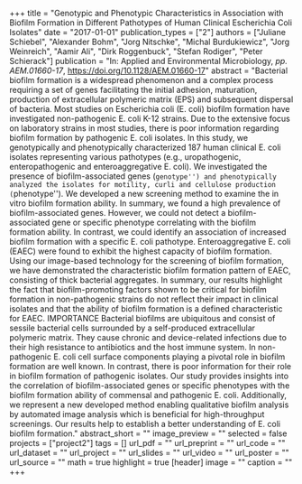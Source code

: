 +++
title = "Genotypic and Phenotypic Characteristics in Association with Biofilm Formation in Different Pathotypes of Human Clinical Escherichia Coli Isolates"
date = "2017-01-01"
publication_types = ["2"]
authors = ["Juliane Schiebel", "Alexander Bohm", "Jorg Nitschke", "Michal Burdukiewicz", "Jorg Weinreich", "Aamir Ali", "Dirk Roggenbuck", "Stefan Rodiger", "Peter Schierack"]
publication = "In: Applied and Environmental Microbiology, _pp. AEM.01660-17_, https://doi.org/10.1128/AEM.01660-17"
abstract = "Bacterial biofilm formation is a widespread phenomenon and a complex process requiring a set of genes facilitating the initial adhesion, maturation, production of extracellular polymeric matrix (EPS) and subsequent dispersal of bacteria. Most studies on Escherichia coli (E. coli) biofilm formation have investigated non-pathogenic E. coli K-12 strains. Due to the extensive focus on laboratory strains in most studies, there is poor information regarding biofilm formation by pathogenic E. coli isolates. In this study, we genotypically and phenotypically characterized 187 human clinical E. coli isolates representing various pathotypes (e.g., uropathogenic, enteropathogenic and enteroaggregative E. coli). We investigated the presence of biofilm-associated genes (``genotype'') and phenotypically analyzed the isolates for motility, curli and cellulose production (``phenotype''). We developed a new screening method to examine the in vitro biofilm formation ability. In summary, we found a high prevalence of biofilm-associated genes. However, we could not detect a biofilm-associated gene or specific phenotype correlating with the biofilm formation ability. In contrast, we could identify an association of increased biofilm formation with a specific E. coli pathotype. Enteroaggregative E. coli (EAEC) were found to exhibit the highest capacity of biofilm formation. Using our image-based technology for the screening of biofilm formation, we have demonstrated the characteristic biofilm formation pattern of EAEC, consisting of thick bacterial aggregates. In summary, our results highlight the fact that biofilm-promoting factors shown to be critical for biofilm formation in non-pathogenic strains do not reflect their impact in clinical isolates and that the ability of biofilm formation is a defined characteristic for EAEC. IMPORTANCE Bacterial biofilms are ubiquitous and consist of sessile bacterial cells surrounded by a self-produced extracellular polymeric matrix. They cause chronic and device-related infections due to their high resistance to antibiotics and the host immune system. In non-pathogenic E. coli cell surface components playing a pivotal role in biofilm formation are well known. In contrast, there is poor information for their role in biofilm formation of pathogenic isolates. Our study provides insights into the correlation of biofilm-associated genes or specific phenotypes with the biofilm formation ability of commensal and pathogenic E. coli. Additionally, we represent a new developed method enabling qualitative biofilm analysis by automated image analysis which is beneficial for high-throughput screenings. Our results help to establish a better understanding of E. coli biofilm formation."
abstract_short = ""
image_preview = ""
selected = false
projects = ["project2"]
tags = []
url_pdf = ""
url_preprint = ""
url_code = ""
url_dataset = ""
url_project = ""
url_slides = ""
url_video = ""
url_poster = ""
url_source = ""
math = true
highlight = true
[header]
image = ""
caption = ""
+++
